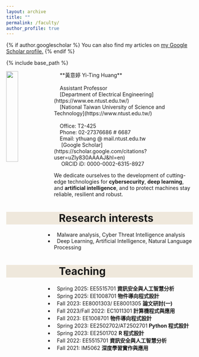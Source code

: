 ```yaml
---
layout: archive
title: ""
permalink: /faculty/
author_profile: true
---
```


{% if author.googlescholar %}
  You can also find my articles on <u><a href="{{author.googlescholar}}">my Google Scholar profile</a>.</u>
{% endif %}

{% include base_path %}

<img src="/images/Yi-ting3.jpg" align="left" width="25%" height="25%"/>
   &nbsp;&nbsp;&nbsp;&nbsp;**黃意婷 Yi-Ting Huang** <br><br>
   &nbsp;&nbsp;&nbsp;&nbsp;Assistant Professor<br>
   &nbsp;&nbsp;&nbsp;&nbsp;[Department of Electrical Engineering](https://www.ee.ntust.edu.tw/)<br>
   &nbsp;&nbsp;&nbsp;&nbsp;[National Taiwan University of Science and Technology](https://www.ntust.edu.tw/)<br><br>
   &nbsp;&nbsp;&nbsp;&nbsp;Office: T2-425<br>
   &nbsp;&nbsp;&nbsp;&nbsp;Phone: 02-27376686 # 6687<br>   
   &nbsp;&nbsp;&nbsp;&nbsp;Email: ythuang @ mail.ntust.edu.tw<br>
   &nbsp;&nbsp;&nbsp;&nbsp;<i class="fas fa-fw fa-graduation-cap" style="color: #356ac3;"></i>&nbsp;[Google Scholar](https://scholar.google.com/citations?user=uZIy830AAAAJ&hl=en)<br>
   &nbsp;&nbsp;&nbsp;&nbsp;<i class="ai ai-orcid-square ai-fw" style="color: #a4cc34;"></i>&nbsp;ORCID iD: 0000-0002-6315-8927<br>

We dedicate ourselves to the development of cutting-edge technologies for **cybersecurity**, **deep learning**, and **artificial intelligence**, and to protect machines stay reliable, resilient and robust.<br>

<!-- Research interests -->  
<h1 style= "background:#efe8dc">&nbsp; Research interests</h1>

  * &nbsp;&nbsp;Malware analysis, Cyber Threat Intelligence analysis
  * &nbsp;&nbsp;Deep Learning, Artificial Intelligence, Natural Language Processing

<!-- Teaching -->

<h1 style= "background:#efe8dc">&nbsp; Teaching</h1>

  * &nbsp;&nbsp;Spring 2025: EE5515701	 **資訊安全與人工智慧分析**
  * &nbsp;&nbsp;Spring 2025: EE1008701	 **物件導向程式設計**
  * &nbsp;&nbsp;Fall 2023: EE8001303/ EE8001305 **論文研討(一)**
  * &nbsp;&nbsp;Fall 2023/Fall 2022: EC1011301 **計算機程式與應用**
  * &nbsp;&nbsp;Fall 2023: EE1008701 **物件導向程式設計**
  * &nbsp;&nbsp;Spring 2023: EE2502702/AT2502701 **Python 程式設計**
  * &nbsp;&nbsp;Spring 2023: EE2501702 **R 程式設計**
  * &nbsp;&nbsp;Fall 2022: EE5515701 **資訊安全與人工智慧分析**
  * &nbsp;&nbsp;Fall 2021: IM5062 **深度學習實作與應用**


